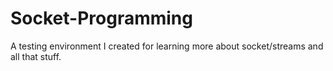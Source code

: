# Socket-Programming

A testing environment I created for learning more about socket/streams and all that stuff.
